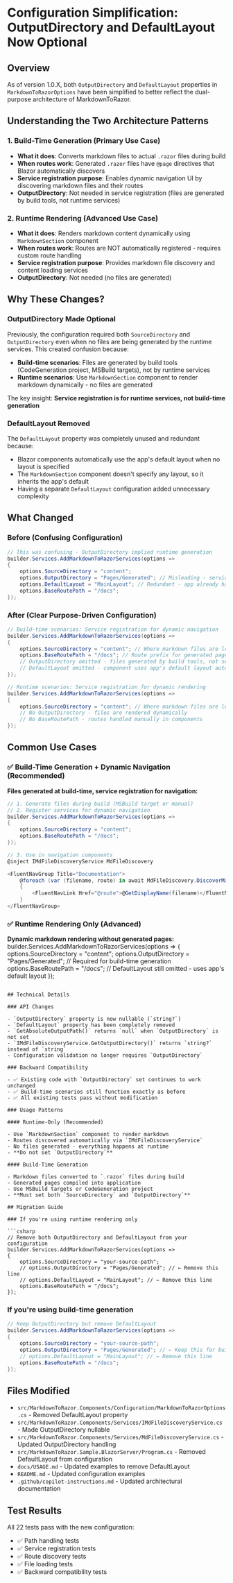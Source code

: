 # Configuration Simplification: OutputDirectory and DefaultLayout Now Optional

## Overview

As of version 1.0.X, both `OutputDirectory` and `DefaultLayout` properties in `MarkdownToRazorOptions` have been simplified to better reflect the dual-purpose architecture of MarkdownToRazor.

## Understanding the Two Architecture Patterns

### 1. Build-Time Generation (Primary Use Case)

- **What it does**: Converts markdown files to actual `.razor` files during build
- **When routes work**: Generated `.razor` files have `@page` directives that Blazor automatically discovers
- **Service registration purpose**: Enables dynamic navigation UI by discovering markdown files and their routes
- **OutputDirectory**: Not needed in service registration (files are generated by build tools, not runtime services)

### 2. Runtime Rendering (Advanced Use Case)

- **What it does**: Renders markdown content dynamically using `MarkdownSection` component
- **When routes work**: Routes are NOT automatically registered - requires custom route handling
- **Service registration purpose**: Provides markdown file discovery and content loading services
- **OutputDirectory**: Not needed (no files are generated)

## Why These Changes?

### OutputDirectory Made Optional

Previously, the configuration required both `SourceDirectory` and `OutputDirectory` even when no files are being generated by the runtime services. This created confusion because:

- **Build-time scenarios**: Files are generated by build tools (CodeGeneration project, MSBuild targets), not by runtime services
- **Runtime scenarios**: Use `MarkdownSection` component to render markdown dynamically - no files are generated

The key insight: **Service registration is for runtime services, not build-time generation**

### DefaultLayout Removed

The `DefaultLayout` property was completely unused and redundant because:

- Blazor components automatically use the app's default layout when no layout is specified
- The `MarkdownSection` component doesn't specify any layout, so it inherits the app's default
- Having a separate `DefaultLayout` configuration added unnecessary complexity

## What Changed

### Before (Confusing Configuration)

```csharp
// This was confusing - OutputDirectory implied runtime generation
builder.Services.AddMarkdownToRazorServices(options =>
{
    options.SourceDirectory = "content";
    options.OutputDirectory = "Pages/Generated"; // Misleading - services don't generate files
    options.DefaultLayout = "MainLayout"; // Redundant - app already has default layout
    options.BaseRoutePath = "/docs";
});
```

### After (Clear Purpose-Driven Configuration)

```csharp
// Build-time scenarios: Service registration for dynamic navigation
builder.Services.AddMarkdownToRazorServices(options =>
{
    options.SourceDirectory = "content"; // Where markdown files are located
    options.BaseRoutePath = "/docs"; // Route prefix for generated pages
    // OutputDirectory omitted - files generated by build tools, not services
    // DefaultLayout omitted - component uses app's default layout automatically
});

// Runtime scenarios: Service registration for dynamic rendering
builder.Services.AddMarkdownToRazorServices(options =>
{
    options.SourceDirectory = "content"; // Where markdown files are located
    // No OutputDirectory - files are rendered dynamically
    // No BaseRoutePath - routes handled manually in components
});
```

## Common Use Cases

### ✅ Build-Time Generation + Dynamic Navigation (Recommended)

**Files generated at build-time, service registration for navigation:**

```csharp
// 1. Generate files during build (MSBuild target or manual)
// 2. Register services for dynamic navigation
builder.Services.AddMarkdownToRazorServices(options =>
{
    options.SourceDirectory = "content";
    options.BaseRoutePath = "/docs";
});

// 3. Use in navigation components
@inject IMdFileDiscoveryService MdFileDiscovery

<FluentNavGroup Title="Documentation">
    @foreach (var (filename, route) in await MdFileDiscovery.DiscoverMarkdownFilesWithRoutesAsync())
    {
        <FluentNavLink Href="@route">@GetDisplayName(filename)</FluentNavLink>
    }
</FluentNavGroup>
```

### ✅ Runtime Rendering Only (Advanced)

**Dynamic markdown rendering without generated pages:**
builder.Services.AddMarkdownToRazorServices(options =>
{
options.SourceDirectory = "content";
options.OutputDirectory = "Pages/Generated"; // Required for build-time generation
options.BaseRoutePath = "/docs";
// DefaultLayout still omitted - uses app's default layout
});

````

## Technical Details

### API Changes

- `OutputDirectory` property is now nullable (`string?`)
- `DefaultLayout` property has been completely removed
- `GetAbsoluteOutputPath()` returns `null` when `OutputDirectory` is not set
- `IMdFileDiscoveryService.GetOutputDirectory()` returns `string?` instead of `string`
- Configuration validation no longer requires `OutputDirectory`

### Backward Compatibility

- ✅ Existing code with `OutputDirectory` set continues to work unchanged
- ✅ Build-time scenarios still function exactly as before
- ✅ All existing tests pass without modification

### Usage Patterns

#### Runtime-Only (Recommended)

- Use `MarkdownSection` component to render markdown
- Routes discovered automatically via `IMdFileDiscoveryService`
- No files generated - everything happens at runtime
- **Do not set `OutputDirectory`**

#### Build-Time Generation

- Markdown files converted to `.razor` files during build
- Generated pages compiled into application
- Use MSBuild targets or CodeGeneration project
- **Must set both `SourceDirectory` and `OutputDirectory`**

## Migration Guide

### If you're using runtime rendering only

```csharp
// Remove both OutputDirectory and DefaultLayout from your configuration
builder.Services.AddMarkdownToRazorServices(options =>
{
    options.SourceDirectory = "your-source-path";
    // options.OutputDirectory = "Pages/Generated"; // ← Remove this line
    // options.DefaultLayout = "MainLayout"; // ← Remove this line
    options.BaseRoutePath = "/docs";
});
````

### If you're using build-time generation

```csharp
// Keep OutputDirectory but remove DefaultLayout
builder.Services.AddMarkdownToRazorServices(options =>
{
    options.SourceDirectory = "your-source-path";
    options.OutputDirectory = "Pages/Generated"; // ← Keep this for build-time scenarios
    // options.DefaultLayout = "MainLayout"; // ← Remove this line
    options.BaseRoutePath = "/docs";
});
```

## Files Modified

- `src/MarkdownToRazor.Components/Configuration/MarkdownToRazorOptions.cs` - Removed DefaultLayout property
- `src/MarkdownToRazor.Components/Services/IMdFileDiscoveryService.cs` - Made OutputDirectory nullable
- `src/MarkdownToRazor.Components/Services/MdFileDiscoveryService.cs` - Updated OutputDirectory handling
- `src/MarkdownToRazor.Sample.BlazorServer/Program.cs` - Removed DefaultLayout from configuration
- `docs/USAGE.md` - Updated examples to remove DefaultLayout
- `README.md` - Updated configuration examples
- `.github/copilot-instructions.md` - Updated architectural documentation

## Test Results

All 22 tests pass with the new configuration:

- ✅ Path handling tests
- ✅ Service registration tests
- ✅ Route discovery tests
- ✅ File loading tests
- ✅ Backward compatibility tests
